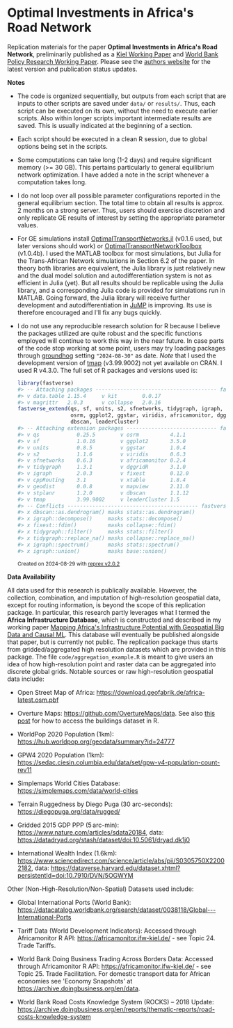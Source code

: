 # Optimal Investments in Africa's Road Network

Replication materials for the paper **Optimal Investments in Africa's Road Network**, preliminarily published as a [Kiel Working Paper](https://www.ifw-kiel.de/publications/optimal-investments-in-africas-road-network-33157/) and [World Bank Policy Research Working Paper](https://documents.worldbank.org/en/publication/documents-reports/documentdetail/099223509042435445/idu1f462ed2f121aa149d0199a913911be1bae24). Please see the [authors website](https://sebastiankrantz.com/research.html) for the latest version and publication status updates. 

**Notes**

- The code is organized sequentially, but outputs from each script that are inputs to other scripts are saved under `data/` or `results/`. Thus, each script can be executed on its own, without the need to execute earlier scripts. Also within longer scripts important intermediate results are saved. This is usually indicated at the beginning of a section.   

- Each script should be executed in a clean R session, due to global options being set in the scripts.

- Some computations can take long (1-2 days) and require significant memory (>= 30 GB). This pertains particularly to general equilibrium network optimization. I have added a note in the script whenever a computation takes long. 

- I do not loop over all possible parameter configurations reported in the general equilibrium section. The total time to obtain all results is approx. 2 months on a strong server. Thus, users should exercise discretion and only replicate GE results of interest by setting the appropriate parameter values. 

- For GE simulations install [OptimalTransportNetworks.jl](https://github.com/SebKrantz/OptimalTransportNetworks.jl) (v0.1.6 used, but later versions should work) or [OptimalTransportNetworkToolbox](https://github.com/SebKrantz/OptimalTransportNetworkToolbox) (v1.0.4b). I used the MATLAB toolbox for most simulations, but Julia for the Trans-African Network simulations in Section 6.2 of the paper. In theory both libraries are equivalent, the Julia library is just relatively new and the dual model solution and autodifferentiation system is not as efficient in Julia (yet). But all results should be replicable using the Julia library, and a corresponding Julia code is provided for simulations run in MATLAB. Going forward, the Julia library will receive further development and autodifferentiation in [JuMP](https://github.com/jump-dev/JuMP.jl) is improving. Its use is therefore encouraged and I'll fix any bugs quickly. 

- I do not use any reproducible research solution for R because I believe the packages utilized are quite robust and the specific functions employed will continue to work this way in the near future. In case parts of the code stop working at some point, users may try loading packages through [groundhog](https://groundhogr.com) setting `"2024-08-30"` as date. *Note* that I used the development version of [tmap](https://github.com/r-tmap/tmap) (v3.99.9002) not yet available on CRAN. I used R v4.3.0. The full set of R packages and versions used is:  
  ``` r
  library(fastverse)
  #> -- Attaching packages --------------------------------------- fastverse 0.3.3 --
  #> v data.table 1.15.4     v kit        0.0.17
  #> v magrittr   2.0.3      v collapse   2.0.16
  fastverse_extend(qs, sf, units, s2, sfnetworks, tidygraph, igraph, cppRouting, geodist, stplanr, tmap, 
                   osrm, ggplot2, ggstar, viridis, africamonitor, dggridR, fixest, xtable, mapview, 
                   dbscan, leaderCluster)
  #> -- Attaching extension packages ----------------------------- fastverse 0.3.3 --
  #> v qs            0.25.5        v osrm          4.1.1    
  #> v sf            1.0.16        v ggplot2       3.5.0    
  #> v units         0.8.5         v ggstar        1.0.4    
  #> v s2            1.1.6         v viridis       0.6.3    
  #> v sfnetworks    0.6.3         v africamonitor 0.2.4    
  #> v tidygraph     1.3.1         v dggridR       3.1.0    
  #> v igraph        2.0.3         v fixest        0.12.0   
  #> v cppRouting    3.1           v xtable        1.8.4    
  #> v geodist       0.0.8         v mapview       2.11.0   
  #> v stplanr       1.2.0         v dbscan        1.1.12   
  #> v tmap          3.99.9002     v leaderCluster 1.5
  #> -- Conflicts ------------------------------------------ fastverse_conflicts() --
  #> x dbscan::as.dendrogram() masks stats::as.dendrogram()
  #> x igraph::decompose()     masks stats::decompose()
  #> x fixest::fdim()          masks collapse::fdim()
  #> x tidygraph::filter()     masks stats::filter()
  #> x tidygraph::replace_na() masks collapse::replace_na()
  #> x igraph::spectrum()      masks stats::spectrum()
  #> x igraph::union()         masks base::union()
  ```
  <sup>Created on 2024-08-29 with [reprex v2.0.2](https://reprex.tidyverse.org)</sup>


**Data Availability**

All data used for this research is publically available. However, the collection, combination, and imputation of high-resolution geospatial data, except for routing information, is beyond the scope of this replication package. In particular, this research partly leverages what I termed the **Africa Infrastructure Database**, which is constructed and described in my working paper [Mapping Africa's Infrastructure Potential with Geospatial Big Data and Causal ML](https://ssrn.com/abstract=4537867). This database will eventually be published alongside that paper, but is currently not public. The replication package thus starts from gridded/aggregated high resolution datasets which are provided in this package. The file `code/aggregation_example.R` is meant to give users an idea of how high-resolution point and raster data can be aggregated into discrete global grids. Notable sources or raw high-resolution geospatial data include: 

- Open Street Map of Africa: https://download.geofabrik.de/africa-latest.osm.pbf

- Overture Maps: https://github.com/OvertureMaps/data. See also [this post](https://walker-data.com/posts/overture-buildings/) for how to access the buildings dataset in R.

- WorldPop 2020 Population (1km): https://hub.worldpop.org/geodata/summary?id=24777

- GPW4 2020 Population (1km): https://sedac.ciesin.columbia.edu/data/set/gpw-v4-population-count-rev11

- Simplemaps World Cities Database: https://simplemaps.com/data/world-cities

- Terrain Ruggedness by Diego Puga (30 arc-seconds): https://diegopuga.org/data/rugged/

- Gridded 2015 GDP PPP (5 arc-min): https://www.nature.com/articles/sdata20184, data: https://datadryad.org/stash/dataset/doi:10.5061/dryad.dk1j0

- International Wealth Index (1.6km): https://www.sciencedirect.com/science/article/abs/pii/S0305750X22002182, data: https://dataverse.harvard.edu/dataset.xhtml?persistentId=doi:10.7910/DVN/5OGWYM

Other (Non-High-Resolution/Non-Spatial) Datasets used include:

- Global International Ports (World Bank): https://datacatalog.worldbank.org/search/dataset/0038118/Global---International-Ports

- Tariff Data (World Development Indicators): Accessed through Africamonitor R API: https://africamonitor.ifw-kiel.de/ - see Topic 24. Trade Tariffs.

- World Bank Doing Business Trading Across Borders Data: Accessed through Africamonitor R API: https://africamonitor.ifw-kiel.de/ - see Topic 25. Trade Facilitation. For domestic transport data for African economies see 'Economy Snapshots' at https://archive.doingbusiness.org/en/data.

- World Bank Road Costs Knowledge System (ROCKS) – 2018 Update: https://archive.doingbusiness.org/en/reports/thematic-reports/road-costs-knowledge-system

